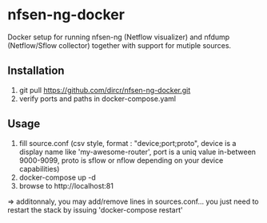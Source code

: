 # nfsen-ng-docker

Docker setup for running nfsen-ng (Netflow visualizer) and nfdump (Netflow/Sflow collector) together with support for mutiple sources.

## Installation

1. git pull https://github.com/dircr/nfsen-ng-docker.git
2. verify ports and paths in docker-compose.yaml

## Usage

1. fill source.conf (csv style, format : "device;port;proto", device is a display name like 'my-awesome-router', port is a uniq value in-between 9000-9099, proto is sflow or nflow depending on your device capabilities)
2. docker-compose up -d
3. browse to http://localhost:81

=> additonnaly, you may add/remove lines in sources.conf... you just need to restart the stack by issuing 'docker-compose restart'
